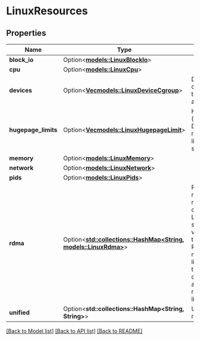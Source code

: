 # LinuxResources

## Properties

Name | Type | Description | Notes
------------ | ------------- | ------------- | -------------
**block_io** | Option<[**models::LinuxBlockIo**](LinuxBlockIO.md)> |  | [optional]
**cpu** | Option<[**models::LinuxCpu**](LinuxCPU.md)> |  | [optional]
**devices** | Option<[**Vec<models::LinuxDeviceCgroup>**](LinuxDeviceCgroup.md)> | Devices configures the device allowlist. | [optional]
**hugepage_limits** | Option<[**Vec<models::LinuxHugepageLimit>**](LinuxHugepageLimit.md)> | Hugetlb limits (in bytes). Default to reservation limits if supported. | [optional]
**memory** | Option<[**models::LinuxMemory**](LinuxMemory.md)> |  | [optional]
**network** | Option<[**models::LinuxNetwork**](LinuxNetwork.md)> |  | [optional]
**pids** | Option<[**models::LinuxPids**](LinuxPids.md)> |  | [optional]
**rdma** | Option<[**std::collections::HashMap<String, models::LinuxRdma>**](LinuxRdma.md)> | Rdma resource restriction configuration. Limits are a set of key value pairs that define RDMA resource limits, where the key is device name and value is resource limits. | [optional]
**unified** | Option<**std::collections::HashMap<String, String>**> | Unified resources. | [optional]

[[Back to Model list]](../README.md#documentation-for-models) [[Back to API list]](../README.md#documentation-for-api-endpoints) [[Back to README]](../README.md)


